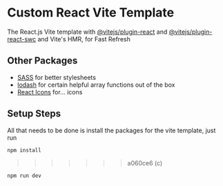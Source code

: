# Custom React Vite Template

The React.js Vite template with [@vitejs/plugin-react](https://github.com/vitejs/vite-plugin-react/blob/main/packages/plugin-react/README.md) and [@vitejs/plugin-react-swc](https://github.com/vitejs/vite-plugin-react-swc) and Vite's HMR, for Fast Refresh

## Other Packages

- [SASS](https://www.npmjs.com/package/sass) for better stylesheets
- [lodash](https://www.npmjs.com/package/lodash) for certain helpful array functions out of the box
- [React Icons](https://www.npmjs.com/package/react-icons) for... icons

## Setup Steps

All that needs to be done is install the packages for the vite template, just run

`npm install`

> > > > > > > a060ce6 (c)

`npm run dev`
